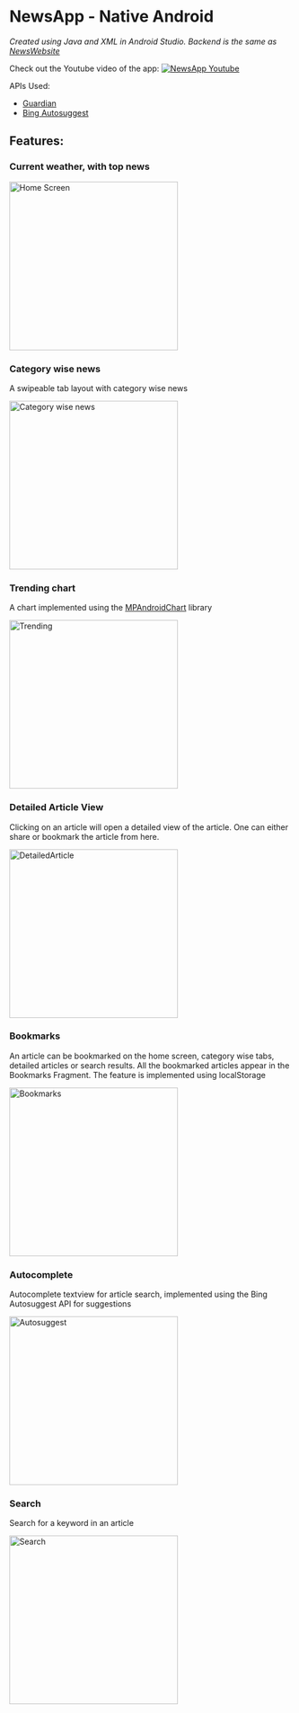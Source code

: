 # NewsApp - Native Android

*Created using Java and XML in Android Studio. Backend is the same as [NewsWebsite](https://github.com/anerishah97/NewsWebsite/tree/master/Express-backend)*

Check out the Youtube video of the app:
<a href="https://youtu.be/bOomrXhHyl0"  target="_blank">
<img src = "/readme-images/youtube-video.PNG" alt="NewsApp Youtube"/>
</a>

APIs Used:
- [Guardian](https://open-platform.theguardian.com/)
- [Bing Autosuggest](https://azure.microsoft.com/en-us/services/cognitive-services/autosuggest/)


## Features:

### Current weather, with top news

<img src = "/readme-images/home_screen.png" alt="Home Screen" width="300px"/>

### Category wise news

A swipeable tab layout with category wise news

<img src = "/readme-images/categories.png" alt="Category wise news" width="300px"/>

### Trending chart

A chart implemented using the [MPAndroidChart](https://github.com/PhilJay/MPAndroidChart) library

<img src = "/readme-images/trending.png" alt="Trending" width="300px"/>

### Detailed Article View

Clicking on an article will open a detailed view of the article. One can either share or bookmark the article from here. 

<img src = "/readme-images/detailedarticle.png" alt="DetailedArticle" width="300px"/>

### Bookmarks

An article can be bookmarked on the home screen, category wise tabs, detailed articles or search results. All the bookmarked articles appear in the Bookmarks Fragment. The feature is implemented using localStorage

<img src = "/readme-images/bookmarks.png" alt="Bookmarks" width="300px"/>

### Autocomplete

Autocomplete textview for article search, implemented using the Bing Autosuggest API for suggestions

<img src = "/readme-images/autosuggest.png" alt="Autosuggest" width="300px"/>

### Search

Search for a keyword in an article

<img src = "/readme-images/search.png" alt="Search" width="300px"/>

